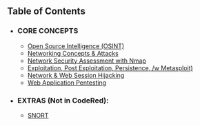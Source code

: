 ## Table of Contents

  - ### CORE CONCEPTS
    - [Open Source Intelligence (OSINT)](/01_OSINT.md)
    - [Networking Concepts & Attacks](/02_Network.md)
    - [Network Security Assessment with Nmap](/03_NMAP.md)
    - [Exploitation, Post Exploitation, Persistence, /w Metasploit)](/04_MSF_PST_EXPLOIT.md)
    - [Network & Web Session Hijacking](/05_SESS_HIJACK.md)
    - [Web Application Pentesting](/06_WEB_PTEST.md)

  - ### EXTRAS (Not in CodeRed):
    - [SNORT](/OTHER/snort.md)
